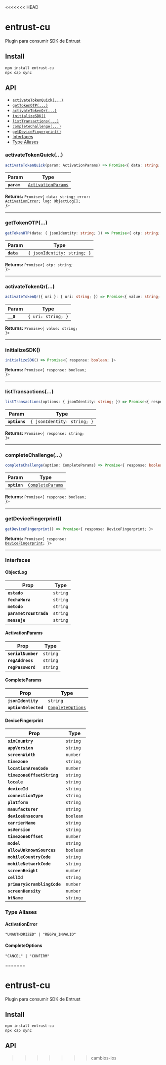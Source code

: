 <<<<<<< HEAD
# entrust-cu

Plugin para consumir SDK de Entrust
## Install

```bash
npm install entrust-cu
npx cap sync
```

## API

<docgen-index>

* [`activateTokenQuick(...)`](#activatetokenquick)
* [`getTokenOTP(...)`](#gettokenotp)
* [`activateTokenQr(...)`](#activatetokenqr)
* [`initializeSDK()`](#initializesdk)
* [`listTransactions(...)`](#listtransactions)
* [`completeChallenge(...)`](#completechallenge)
* [`getDeviceFingerprint()`](#getdevicefingerprint)
* [Interfaces](#interfaces)
* [Type Aliases](#type-aliases)

</docgen-index>

<docgen-api>
<!--Update the source file JSDoc comments and rerun docgen to update the docs below-->

### activateTokenQuick(...)

```typescript
activateTokenQuick(param: ActivationParams) => Promise<{ data: string; error: ActivationError; log: ObjectLog[]; }>
```

| Param       | Type                                                          |
| ----------- | ------------------------------------------------------------- |
| **`param`** | <code><a href="#activationparams">ActivationParams</a></code> |

**Returns:** <code>Promise&lt;{ data: string; error: <a href="#activationerror">ActivationError</a>; log: ObjectLog[]; }&gt;</code>

--------------------


### getTokenOTP(...)

```typescript
getTokenOTP(data: { jsonIdentity: string; }) => Promise<{ otp: string; }>
```

| Param      | Type                                   |
| ---------- | -------------------------------------- |
| **`data`** | <code>{ jsonIdentity: string; }</code> |

**Returns:** <code>Promise&lt;{ otp: string; }&gt;</code>

--------------------


### activateTokenQr(...)

```typescript
activateTokenQr({ uri }: { uri: string; }) => Promise<{ value: string; }>
```

| Param     | Type                          |
| --------- | ----------------------------- |
| **`__0`** | <code>{ uri: string; }</code> |

**Returns:** <code>Promise&lt;{ value: string; }&gt;</code>

--------------------


### initializeSDK()

```typescript
initializeSDK() => Promise<{ response: boolean; }>
```

**Returns:** <code>Promise&lt;{ response: boolean; }&gt;</code>

--------------------


### listTransactions(...)

```typescript
listTransactions(options: { jsonIdentity: string; }) => Promise<{ response: string; }>
```

| Param         | Type                                   |
| ------------- | -------------------------------------- |
| **`options`** | <code>{ jsonIdentity: string; }</code> |

**Returns:** <code>Promise&lt;{ response: string; }&gt;</code>

--------------------


### completeChallenge(...)

```typescript
completeChallenge(option: CompleteParams) => Promise<{ response: boolean; }>
```

| Param        | Type                                                      |
| ------------ | --------------------------------------------------------- |
| **`option`** | <code><a href="#completeparams">CompleteParams</a></code> |

**Returns:** <code>Promise&lt;{ response: boolean; }&gt;</code>

--------------------


### getDeviceFingerprint()

```typescript
getDeviceFingerprint() => Promise<{ response: DeviceFingerprint; }>
```

**Returns:** <code>Promise&lt;{ response: <a href="#devicefingerprint">DeviceFingerprint</a>; }&gt;</code>

--------------------


### Interfaces


#### ObjectLog

| Prop                   | Type                |
| ---------------------- | ------------------- |
| **`estado`**           | <code>string</code> |
| **`fechaHora`**        | <code>string</code> |
| **`metodo`**           | <code>string</code> |
| **`parametroEntrada`** | <code>string</code> |
| **`mensaje`**          | <code>string</code> |


#### ActivationParams

| Prop               | Type                |
| ------------------ | ------------------- |
| **`serialNumber`** | <code>string</code> |
| **`regAddress`**   | <code>string</code> |
| **`regPassword`**  | <code>string</code> |


#### CompleteParams

| Prop                 | Type                                                        |
| -------------------- | ----------------------------------------------------------- |
| **`jsonIdentity`**   | <code>string</code>                                         |
| **`optionSelected`** | <code><a href="#completeoptions">CompleteOptions</a></code> |


#### DeviceFingerprint

| Prop                        | Type                 |
| --------------------------- | -------------------- |
| **`simCountry`**            | <code>string</code>  |
| **`appVersion`**            | <code>string</code>  |
| **`screenWidth`**           | <code>number</code>  |
| **`timezone`**              | <code>string</code>  |
| **`locationAreaCode`**      | <code>number</code>  |
| **`timezoneOffsetString`**  | <code>string</code>  |
| **`locale`**                | <code>string</code>  |
| **`deviceId`**              | <code>string</code>  |
| **`connectionType`**        | <code>string</code>  |
| **`platform`**              | <code>string</code>  |
| **`manufacturer`**          | <code>string</code>  |
| **`deviceUnsecure`**        | <code>boolean</code> |
| **`carrierName`**           | <code>string</code>  |
| **`osVersion`**             | <code>string</code>  |
| **`timezoneOffset`**        | <code>number</code>  |
| **`model`**                 | <code>string</code>  |
| **`allowUnknownSources`**   | <code>boolean</code> |
| **`mobileCountryCode`**     | <code>string</code>  |
| **`mobileNetworkCode`**     | <code>string</code>  |
| **`screenHeight`**          | <code>number</code>  |
| **`cellId`**                | <code>string</code>  |
| **`primaryScramblingCode`** | <code>number</code>  |
| **`screenDensity`**         | <code>number</code>  |
| **`btName`**                | <code>string</code>  |


### Type Aliases


#### ActivationError

<code>"UNAUTHORIZED" | "REGPW_INVALID"</code>


#### CompleteOptions

<code>"CANCEL" | "CONFIRM"</code>

</docgen-api>

=======
# entrust-cu

Plugin para consumir SDK de Entrust
## Install

```bash
npm install entrust-cu
npx cap sync
```

## API

<docgen-index></docgen-index>

<docgen-api>
<!-- run docgen to generate docs from the source -->
<!-- More info: https://github.com/ionic-team/capacitor-docgen -->
</docgen-api>

>>>>>>> cambios-ios
